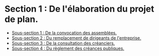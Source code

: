 # Section 1 : De l'élaboration du projet de plan.

- [Sous-section 1 : De la convocation des assemblées.](sous-section-1)
- [Sous-section 2 : Du remplacement de dirigeants de l'entreprise.](sous-section-2)
- [Sous-section 3 : De la consultation des créanciers.](sous-section-3)
- [Sous-section 4 : Du règlement des créances publiques.](sous-section-4)
